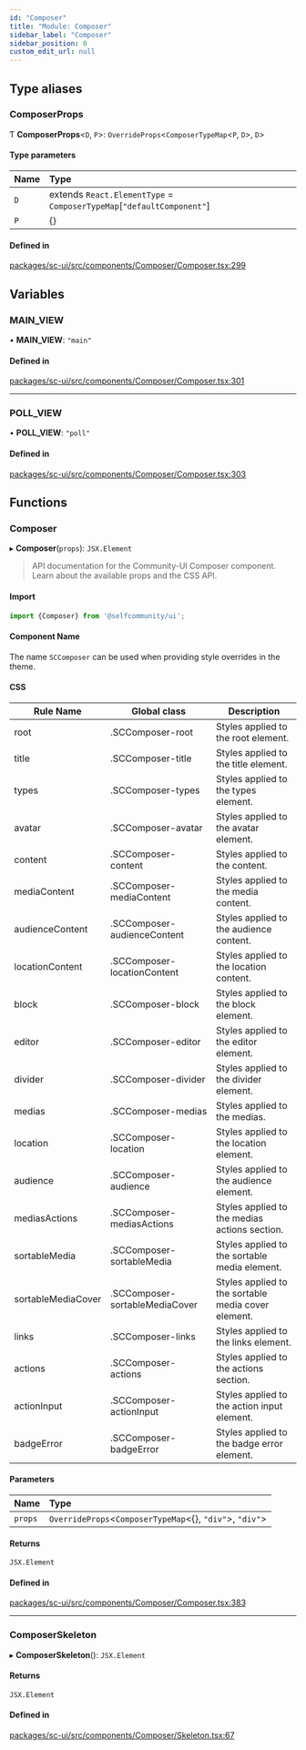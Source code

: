 ```yaml
---
id: "Composer"
title: "Module: Composer"
sidebar_label: "Composer"
sidebar_position: 0
custom_edit_url: null
---
```


## Type aliases

### ComposerProps

Ƭ **ComposerProps**<`D`, `P`\>: `OverrideProps`<`ComposerTypeMap`<`P`, `D`\>, `D`\>

#### Type parameters

| Name | Type |
| :------ | :------ |
| `D` | extends `React.ElementType` = `ComposerTypeMap`[``"defaultComponent"``] |
| `P` | {} |

#### Defined in

[packages/sc-ui/src/components/Composer/Composer.tsx:299](https://github.com/selfcommunity/community-ui/blob/0c5b0c7/packages/sc-ui/src/components/Composer/Composer.tsx#L299)

## Variables

### MAIN\_VIEW

• **MAIN\_VIEW**: ``"main"``

#### Defined in

[packages/sc-ui/src/components/Composer/Composer.tsx:301](https://github.com/selfcommunity/community-ui/blob/0c5b0c7/packages/sc-ui/src/components/Composer/Composer.tsx#L301)

___

### POLL\_VIEW

• **POLL\_VIEW**: ``"poll"``

#### Defined in

[packages/sc-ui/src/components/Composer/Composer.tsx:303](https://github.com/selfcommunity/community-ui/blob/0c5b0c7/packages/sc-ui/src/components/Composer/Composer.tsx#L303)

## Functions

### Composer

▸ **Composer**(`props`): `JSX.Element`

> API documentation for the Community-UI Composer component. Learn about the available props and the CSS API.

#### Import
```jsx
import {Composer} from '@selfcommunity/ui';
```
#### Component Name
The name `SCComposer` can be used when providing style overrides in the theme.

#### CSS

|Rule Name|Global class|Description|
|---|---|---|
|root|.SCComposer-root|Styles applied to the root element.|
|title|.SCComposer-title|Styles applied to the title element.|
|types|.SCComposer-types|Styles applied to the types element.|
|avatar|.SCComposer-avatar|Styles applied to the avatar element.|
|content|.SCComposer-content|Styles applied to the content.|
|mediaContent|.SCComposer-mediaContent|Styles applied to the media content.|
|audienceContent|.SCComposer-audienceContent|Styles applied to the audience content.|
|locationContent|.SCComposer-locationContent|Styles applied to the location content.|
|block|.SCComposer-block|Styles applied to the block element.|
|editor|.SCComposer-editor|Styles applied to the editor element.|
|divider|.SCComposer-divider|Styles applied to the divider element.|
|medias|.SCComposer-medias|Styles applied to the medias.|
|location|.SCComposer-location|Styles applied to the location element.|
|audience|.SCComposer-audience|Styles applied to the audience element.|
|mediasActions|.SCComposer-mediasActions|Styles applied to the medias actions section.|
|sortableMedia|.SCComposer-sortableMedia|Styles applied to the sortable media element.|
|sortableMediaCover|.SCComposer-sortableMediaCover|Styles applied to the sortable media cover element.|
|links|.SCComposer-links|Styles applied to the links element.|
|actions|.SCComposer-actions|Styles applied to the actions section.|
|actionInput|.SCComposer-actionInput|Styles applied to the action input element.|
|badgeError|.SCComposer-badgeError|Styles applied to the badge error element.|

#### Parameters

| Name | Type |
| :------ | :------ |
| `props` | `OverrideProps`<`ComposerTypeMap`<{}, ``"div"``\>, ``"div"``\> |

#### Returns

`JSX.Element`

#### Defined in

[packages/sc-ui/src/components/Composer/Composer.tsx:383](https://github.com/selfcommunity/community-ui/blob/0c5b0c7/packages/sc-ui/src/components/Composer/Composer.tsx#L383)

___

### ComposerSkeleton

▸ **ComposerSkeleton**(): `JSX.Element`

#### Returns

`JSX.Element`

#### Defined in

[packages/sc-ui/src/components/Composer/Skeleton.tsx:67](https://github.com/selfcommunity/community-ui/blob/0c5b0c7/packages/sc-ui/src/components/Composer/Skeleton.tsx#L67)
